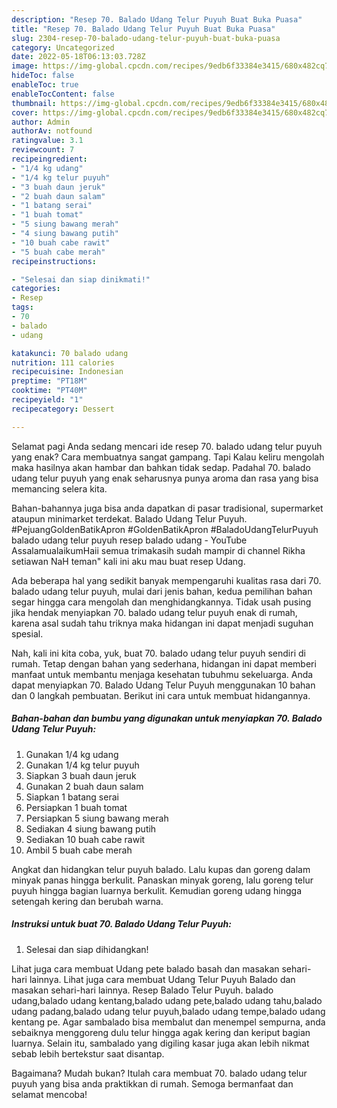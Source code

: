 ```yaml
---
description: "Resep 70. Balado Udang Telur Puyuh Buat Buka Puasa"
title: "Resep 70. Balado Udang Telur Puyuh Buat Buka Puasa"
slug: 2304-resep-70-balado-udang-telur-puyuh-buat-buka-puasa
category: Uncategorized
date: 2022-05-18T06:13:03.728Z
image: https://img-global.cpcdn.com/recipes/9edb6f33384e3415/680x482cq70/70-balado-udang-telur-puyuh-foto-resep-utama.jpg
hideToc: false
enableToc: true
enableTocContent: false
thumbnail: https://img-global.cpcdn.com/recipes/9edb6f33384e3415/680x482cq70/70-balado-udang-telur-puyuh-foto-resep-utama.jpg
cover: https://img-global.cpcdn.com/recipes/9edb6f33384e3415/680x482cq70/70-balado-udang-telur-puyuh-foto-resep-utama.jpg
author: Admin
authorAv: notfound
ratingvalue: 3.1
reviewcount: 7
recipeingredient:
- "1/4 kg udang"
- "1/4 kg telur puyuh"
- "3 buah daun jeruk"
- "2 buah daun salam"
- "1 batang serai"
- "1 buah tomat"
- "5 siung bawang merah"
- "4 siung bawang putih"
- "10 buah cabe rawit"
- "5 buah cabe merah"
recipeinstructions:

- "Selesai dan siap dinikmati!"
categories:
- Resep
tags:
- 70
- balado
- udang

katakunci: 70 balado udang 
nutrition: 111 calories
recipecuisine: Indonesian
preptime: "PT18M"
cooktime: "PT40M"
recipeyield: "1"
recipecategory: Dessert

---
```



Selamat pagi Anda sedang mencari ide resep 70. balado udang telur puyuh yang enak? Cara membuatnya sangat gampang. Tapi Kalau keliru mengolah maka hasilnya akan hambar dan bahkan tidak sedap. Padahal 70. balado udang telur puyuh yang enak seharusnya punya aroma dan rasa yang bisa memancing selera kita.


Bahan-bahannya juga bisa anda dapatkan di pasar tradisional, supermarket ataupun minimarket terdekat. Balado Udang Telur Puyuh. #PejuangGoldenBatikApron #GoldenBatikApron #BaladoUdangTelurPuyuh balado udang telur puyuh resep balado udang - YouTube AssalamualaikumHaii semua trimakasih sudah mampir di channel Rikha setiawan NaH teman&#34; kali ini aku mau buat resep Udang.

Ada beberapa hal yang sedikit banyak mempengaruhi kualitas rasa dari 70. balado udang telur puyuh, mulai dari jenis bahan, kedua pemilihan bahan segar hingga cara mengolah dan menghidangkannya. Tidak usah pusing jika hendak menyiapkan 70. balado udang telur puyuh enak di rumah, karena asal sudah tahu triknya maka hidangan ini dapat menjadi suguhan spesial.


Nah, kali ini kita coba, yuk, buat 70. balado udang telur puyuh sendiri di rumah. Tetap dengan bahan yang sederhana, hidangan ini dapat memberi manfaat untuk membantu menjaga kesehatan tubuhmu sekeluarga. Anda dapat menyiapkan 70. Balado Udang Telur Puyuh menggunakan 10 bahan dan 0 langkah pembuatan. Berikut ini cara untuk membuat hidangannya.

<!--inarticleads1-->

##### Bahan-bahan dan bumbu yang digunakan untuk menyiapkan 70. Balado Udang Telur Puyuh:

1. Gunakan 1/4 kg udang
1. Gunakan 1/4 kg telur puyuh
1. Siapkan 3 buah daun jeruk
1. Gunakan 2 buah daun salam
1. Siapkan 1 batang serai
1. Persiapkan 1 buah tomat
1. Persiapkan 5 siung bawang merah
1. Sediakan 4 siung bawang putih
1. Sediakan 10 buah cabe rawit
1. Ambil 5 buah cabe merah


Angkat dan hidangkan telur puyuh balado. Lalu kupas dan goreng dalam minyak panas hingga berkulit. Panaskan minyak goreng, lalu goreng telur puyuh hingga bagian luarnya berkulit. Kemudian goreng udang hingga setengah kering dan berubah warna. 

<!--inarticleads2-->

##### Instruksi untuk buat 70. Balado Udang Telur Puyuh:


1. Selesai dan siap dihidangkan!

Lihat juga cara membuat Udang pete balado basah dan masakan sehari-hari lainnya. Lihat juga cara membuat Udang Telur Puyuh Balado dan masakan sehari-hari lainnya. Resep Balado Telur Puyuh. balado udang,balado udang kentang,balado udang pete,balado udang tahu,balado udang padang,balado udang telur puyuh,balado udang tempe,balado udang kentang pe. Agar sambalado bisa membalut dan menempel sempurna, anda sebaiknya menggoreng dulu telur hingga agak kering dan keriput bagian luarnya. Selain itu, sambalado yang digiling kasar juga akan lebih nikmat sebab lebih bertekstur saat disantap. 

Bagaimana? Mudah bukan? Itulah cara membuat 70. balado udang telur puyuh yang bisa anda praktikkan di rumah. Semoga bermanfaat dan selamat mencoba!
